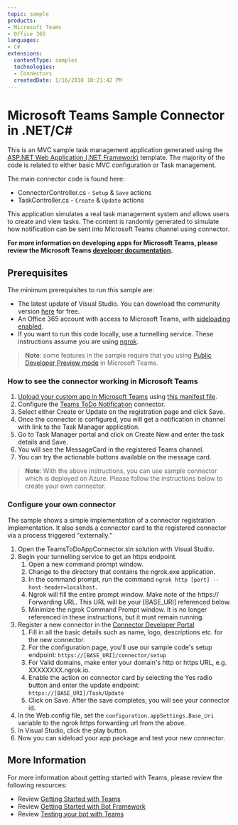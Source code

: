 ```yaml
---
topic: sample
products:
- Microsoft Teams
- Office 365
languages:
- C#
extensions:
  contentType: samples
  technologies:
  - Connectors
  createdDate: 1/16/2018 10:21:42 PM
---
```


# Microsoft Teams Sample Connector in .NET/C#

This is an MVC sample task management application generated using the [ASP.NET Web Application (.NET Framework)](https://docs.microsoft.com/en-us/aspnet/mvc/overview/getting-started/introduction/getting-started#creating-your-first-application) template. The majority of the code is related to either basic MVC configuration or Task management.

The main connector code is found here:
* ConnectorController.cs - `Setup` & `Save` actions
* TaskController.cs - `Create` & `Update` actions

This application simulates a real task management system and allows users to create and view tasks. The content is randomly generated to simulate how notification can be sent into Microsoft Teams channel using connector.

**For more information on developing apps for Microsoft Teams, please review the Microsoft Teams [developer documentation](https://docs.microsoft.com/en-us/microsoftteams/platform/overview).**

## Prerequisites
The minimum prerequisites to run this sample are:
* The latest update of Visual Studio. You can download the community version [here](http://www.visualstudio.com) for free.
* An Office 365 account with access to Microsoft Teams, with [sideloading enabled](https://msdn.microsoft.com/en-us/microsoft-teams/setup).
* If you want to run this code locally, use a tunnelling service. These instructions assume you are using [ngrok](https://ngrok.com/). 

>**Note**: some features in the sample require that you using [Public Developer Preview mode](https://docs.microsoft.com/en-us/microsoftteams/platform/resources/dev-preview/developer-preview-intro) in Microsoft Teams.

### How to see the connector working in Microsoft Teams
1) [Upload your custom app in Microsoft Teams](https://docs.microsoft.com/en-us/microsoftteams/platform/concepts/apps/apps-upload) using [this manifest file](TeamsToDoAppConnector/TeamsAppPackages/manifest.json).
2) Configure the [Teams ToDo Notification](https://docs.microsoft.com/en-us/microsoftteams/platform/concepts/connectors#accessing-office-365-connectors-from-microsoft-teams) connector.
3) Select either Create or Update on the registration page and click Save. 
4) Once the connector is configured, you will get a notification in channel with link to the Task Manager application.
5) Go to Task Manager portal and click on Create New and enter the task details and Save.
6) You will see the MessageCard in the registered Teams channel.
7) You can try the actionable buttons available on the message card.

>**Note**: With the above instructions, you can use sample connector which is deployed on Azure. Please follow the instructions below to create your own connector.

### Configure your own connector
The sample shows a simple implementation of a connector registration implementation. It also sends a connector card to the registered connector via a process triggered "externally."

1. Open the TeamsToDoAppConnector.sln solution with Visual Studio.
1. Begin your tunnelling service to get an https endpoint. 
   1. Open a new command prompt window. 
   1. Change to the directory that contains the ngrok.exe application. 
   1. In the command prompt, run the command `ngrok http [port] --host-header=localhost`.
   1. Ngrok will fill the entire prompt window. Make note of the https:// Forwarding URL. This URL will be your [BASE_URI] referenced below. 
   1. Minimize the ngrok Command Prompt window. It is no longer referenced in these instructions, but it must remain running.
1. Register a new connector in the [Connector Developer Portal](https://outlook.office.com/connectors/home/login/#/new)
   1. Fill in all the basic details such as name, logo, descriptions etc. for the new connector.
   1. For the configuration page, you'll use our sample code's setup endpoint: `https://[BASE_URI]/connector/setup`
   1. For Valid domains, make enter your domain's http or https URL, e.g. XXXXXXXX.ngrok.io.
   1. Enable the action on connector card by selecting the Yes radio button and enter the update endpoint: `https://[BASE_URI]/Task/Update`
   1. Click on Save. After the save completes, you will see your connector id.
1. In the Web.config file, set the `configuration.appSettings.Base_Uri` variable to the ngrok https forwarding url from the above.
1. In Visual Studio, click the play button. 
1. Now you can sideload your app package and test your new connector.

## More Information
For more information about getting started with Teams, please review the following resources:
- Review [Getting Started with Teams](https://msdn.microsoft.com/en-us/microsoft-teams/setup)
- Review [Getting Started with Bot Framework](https://docs.microsoft.com/en-us/bot-framework/bot-builder-overview-getstarted)
- Review [Testing your bot with Teams](https://msdn.microsoft.com/en-us/microsoft-teams/botsadd)

